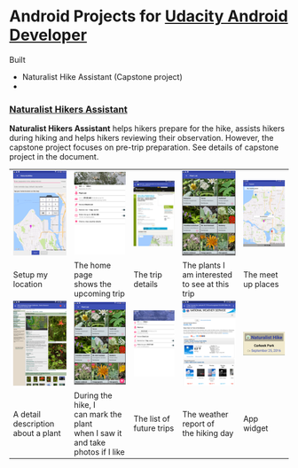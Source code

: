 # Android Projects for [Udacity Android Developer](https://www.udacity.com/course/android-developer-nanodegree-by-google--nd801)
Built 
* Naturalist Hike Assistant (Capstone project)
* 

### [Naturalist Hikers Assistant](https://github.com/mingrutar/Capstone-Project)
<b>Naturalist Hikers Assistant</b> helps hikers prepare for the hike, assists hikers during hiking and helps hikers reviewing their observation. However, the capstone project focuses on pre-trip preparation. See details of capstone project in the document.

|  |  |  |  |  |
|:-----|:-----|:-----|:-----|:-----|
| ![](images/setup_my_location.png) | ![](images/current_trip.png) | ![](images/trip_detail.png) | ![](images/plant_list.png) | ![](images/meetat_user_defined.png) |
| Setup my location | The home page<br> shows the upcoming trip | The trip details | The plants I am interested<br>to see at this trip | The meet up places |
| ![](images/plant_detail_not_fav.png) | ![](images/plant_list_on_hike.png) | ![](images/future_trip.png) |![](images/weather.png) | ![](images/widget_1.png) |
| A detail description<br> about a plant | During the hike, I <br>can mark the plant <br>when I saw it and take <br>photos if I like | The list of future trips | The weather report of<br>the hiking day | App widget |
